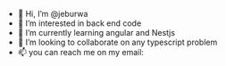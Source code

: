 - 👋 Hi, I’m @jeburwa
- 👀 I’m interested in back end code
- 🌱 I’m currently learning angular and Nestjs
- 💞️ I’m looking to collaborate on any typescript problem
- 📫 you can reach me on my email:

<!---
jeburwa/jeburwa is a ✨ special ✨ repository because its `README.md` (this file) appears on your GitHub profile.
You can click the Preview link to take a look at your changes.
--->
